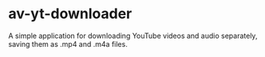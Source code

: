 # av-yt-downloader
A simple application for downloading YouTube videos and audio separately, saving them as .mp4 and .m4a files.
